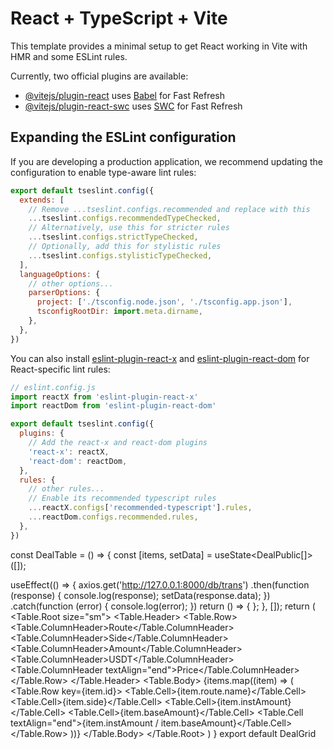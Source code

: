 # React + TypeScript + Vite

This template provides a minimal setup to get React working in Vite with HMR and some ESLint rules.

Currently, two official plugins are available:

- [@vitejs/plugin-react](https://github.com/vitejs/vite-plugin-react/blob/main/packages/plugin-react/README.md) uses [Babel](https://babeljs.io/) for Fast Refresh
- [@vitejs/plugin-react-swc](https://github.com/vitejs/vite-plugin-react-swc) uses [SWC](https://swc.rs/) for Fast Refresh

## Expanding the ESLint configuration

If you are developing a production application, we recommend updating the configuration to enable type-aware lint rules:

```js
export default tseslint.config({
  extends: [
    // Remove ...tseslint.configs.recommended and replace with this
    ...tseslint.configs.recommendedTypeChecked,
    // Alternatively, use this for stricter rules
    ...tseslint.configs.strictTypeChecked,
    // Optionally, add this for stylistic rules
    ...tseslint.configs.stylisticTypeChecked,
  ],
  languageOptions: {
    // other options...
    parserOptions: {
      project: ['./tsconfig.node.json', './tsconfig.app.json'],
      tsconfigRootDir: import.meta.dirname,
    },
  },
})
```

You can also install [eslint-plugin-react-x](https://github.com/Rel1cx/eslint-react/tree/main/packages/plugins/eslint-plugin-react-x) and [eslint-plugin-react-dom](https://github.com/Rel1cx/eslint-react/tree/main/packages/plugins/eslint-plugin-react-dom) for React-specific lint rules:

```js
// eslint.config.js
import reactX from 'eslint-plugin-react-x'
import reactDom from 'eslint-plugin-react-dom'

export default tseslint.config({
  plugins: {
    // Add the react-x and react-dom plugins
    'react-x': reactX,
    'react-dom': reactDom,
  },
  rules: {
    // other rules...
    // Enable its recommended typescript rules
    ...reactX.configs['recommended-typescript'].rules,
    ...reactDom.configs.recommended.rules,
  },
})
```



const DealTable = () => {
  const [items, setData] = useState<DealPublic[]>([]);

  useEffect(() => {
    axios.get('http://127.0.0.1:8000/db/trans')
      .then(function (response) {
        console.log(response);
        setData(response.data);
      })
      .catch(function (error) {
        console.log(error);
      })
    return () => {
    };
  }, []);
  return (
    <Table.Root size="sm">
      <Table.Header>
        <Table.Row>
          <Table.ColumnHeader>Route</Table.ColumnHeader>
          <Table.ColumnHeader>Side</Table.ColumnHeader>
          <Table.ColumnHeader>Amount</Table.ColumnHeader>
          <Table.ColumnHeader>USDT</Table.ColumnHeader>
          <Table.ColumnHeader textAlign="end">Price</Table.ColumnHeader>
        </Table.Row>
      </Table.Header>
      <Table.Body>
        {items.map((item) => (
          <Table.Row key={item.id}>
            <Table.Cell>{item.route.name}</Table.Cell>
            <Table.Cell>{item.side}</Table.Cell>
            <Table.Cell>{item.instAmount}</Table.Cell>
            <Table.Cell>{item.baseAmount}</Table.Cell>
            <Table.Cell textAlign="end">{item.instAmount / item.baseAmount}</Table.Cell>
          </Table.Row>
        ))}
      </Table.Body>
    </Table.Root>
  )
}
export default DealGrid

